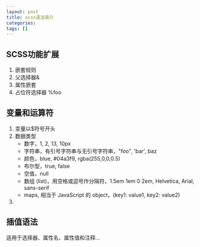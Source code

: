 ```yaml
---
layout: post
title: scss语法简介
categories: 
tags: []
---
```


## SCSS功能扩展
1. 嵌套规则
2. 父选择器&
3. 属性嵌套
4. 占位符选择器 %foo

## 变量和运算符
1. 变量以$符号开头
2. 数据类型
   * 数字，1, 2, 13, 10px
   * 字符串，有引号字符串与无引号字符串，"foo", 'bar', baz
   * 颜色，blue, #04a3f9, rgba(255,0,0,0.5)
   * 布尔型，true, false
   * 空值，null
   * 数组 (list)，用空格或逗号作分隔符，1.5em 1em 0 2em, Helvetica, Arial, sans-serif
   * maps, 相当于 JavaScript 的 object，(key1: value1, key2: value2)
3. 






## 插值语法
适用于选择器、属性名、属性值和注释...